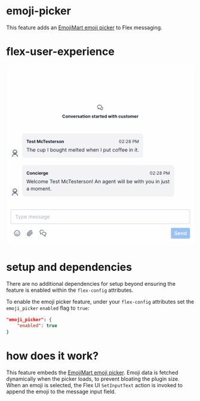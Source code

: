 # emoji-picker

This feature adds an [EmojiMart emoji picker](https://missiveapp.com/open/emoji-mart/) to Flex messaging.

# flex-user-experience

![Emoji picker demo](screenshots/emoji-picker.gif)

# setup and dependencies

There are no additional dependencies for setup beyond ensuring the feature is enabled within the `flex-config` attributes.

To enable the emoji picker feature, under your `flex-config` attributes set the `emoji_picker` `enabled` flag to `true`:

```json
"emoji_picker": {
    "enabled": true
}
```

# how does it work?

This feature embeds the [EmojiMart emoji picker](https://missiveapp.com/open/emoji-mart/). Emoji data is fetched dynamically when the picker loads, to prevent bloating the plugin size. When an emoji is selected, the Flex UI `SetInputText` action is invoked to append the emoji to the message input field.
